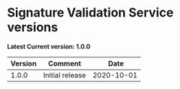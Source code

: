 # Signature Validation Service versions

**Latest Current version: 1.0.0**

Version | Comment | Date
---|---|---
1.0.0 | Initial release | 2020-10-01
